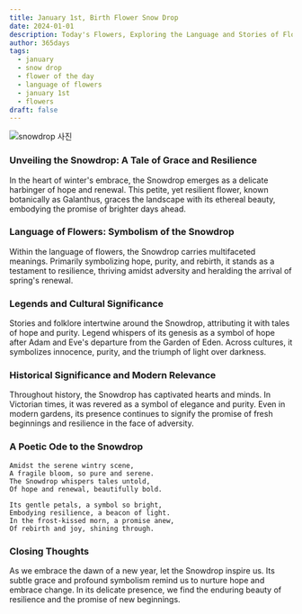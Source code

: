 ```yaml
---
title: January 1st, Birth Flower Snow Drop
date: 2024-01-01
description: Today's Flowers, Exploring the Language and Stories of Flowers Snow Drop
author: 365days
tags:
  - january
  - snow drop
  - flower of the day
  - language of flowers
  - january 1st
  - flowers
draft: false
---
```


![snowdrop 사진](https://cdn.pixabay.com/photo/2020/02/24/10/51/flower-4875870_1280.jpg#center)

### Unveiling the Snowdrop: A Tale of Grace and Resilience

In the heart of winter's embrace, the Snowdrop emerges as a delicate harbinger of hope and renewal. This petite, yet resilient flower, known botanically as Galanthus, graces the landscape with its ethereal beauty, embodying the promise of brighter days ahead.

### Language of Flowers: Symbolism of the Snowdrop

Within the language of flowers, the Snowdrop carries multifaceted meanings. Primarily symbolizing hope, purity, and rebirth, it stands as a testament to resilience, thriving amidst adversity and heralding the arrival of spring's renewal.

### Legends and Cultural Significance

Stories and folklore intertwine around the Snowdrop, attributing it with tales of hope and purity. Legend whispers of its genesis as a symbol of hope after Adam and Eve's departure from the Garden of Eden. Across cultures, it symbolizes innocence, purity, and the triumph of light over darkness.

### Historical Significance and Modern Relevance

Throughout history, the Snowdrop has captivated hearts and minds. In Victorian times, it was revered as a symbol of elegance and purity. Even in modern gardens, its presence continues to signify the promise of fresh beginnings and resilience in the face of adversity.

### A Poetic Ode to the Snowdrop

	Amidst the serene wintry scene,  
	A fragile bloom, so pure and serene.  
	The Snowdrop whispers tales untold,  
	Of hope and renewal, beautifully bold.
	
	Its gentle petals, a symbol so bright,  
	Embodying resilience, a beacon of light.  
	In the frost-kissed morn, a promise anew,  
	Of rebirth and joy, shining through.

### Closing Thoughts

As we embrace the dawn of a new year, let the Snowdrop inspire us. Its subtle grace and profound symbolism remind us to nurture hope and embrace change. In its delicate presence, we find the enduring beauty of resilience and the promise of new beginnings.
 


